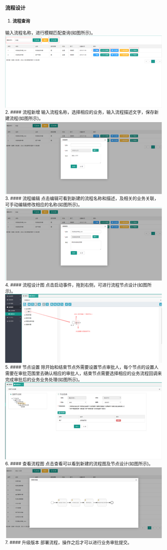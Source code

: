 ### 流程设计
1. #### 流程查询
输入流程名称，进行模糊匹配查询(如图所示)。
![](/assets/流程列表图.png)
2. #### 流程新增
输入流程名称，选择相应的业务，输入流程描述文字，保存新建流程(如图所示)。
![](/assets/流程新建图.png)
3. #### 流程编辑
点击编辑可看到新建的流程名称和描述，及相关的业务关联，可手动编辑修改相应的名称(如图所示)。
![](/assets/流程名称编辑图.png)
4. #### 流程设计图
点击启动事件，拖到右侧，可进行流程节点设计(如图所示)。
![](/assets/QQ截图20181204171038.png)
5. #### 节点设置
除开始和结束节点外需要设置节点审批人，每个节点的设置人需要在审批范围里去确认相应的审批人，结束节点需要选择相应的业务流程回调来完成审批后的业务业务处理(如图所示)。
![](/assets/QQ截图20181204171849.png)
6. #### 查看流程图
点击查看可以看到新建的流程图及节点设计(如图所示)。
![](/assets/查看流程图.png)
7. #### 升级版本
部署流程，操作之后才可以进行业务审批提交。
